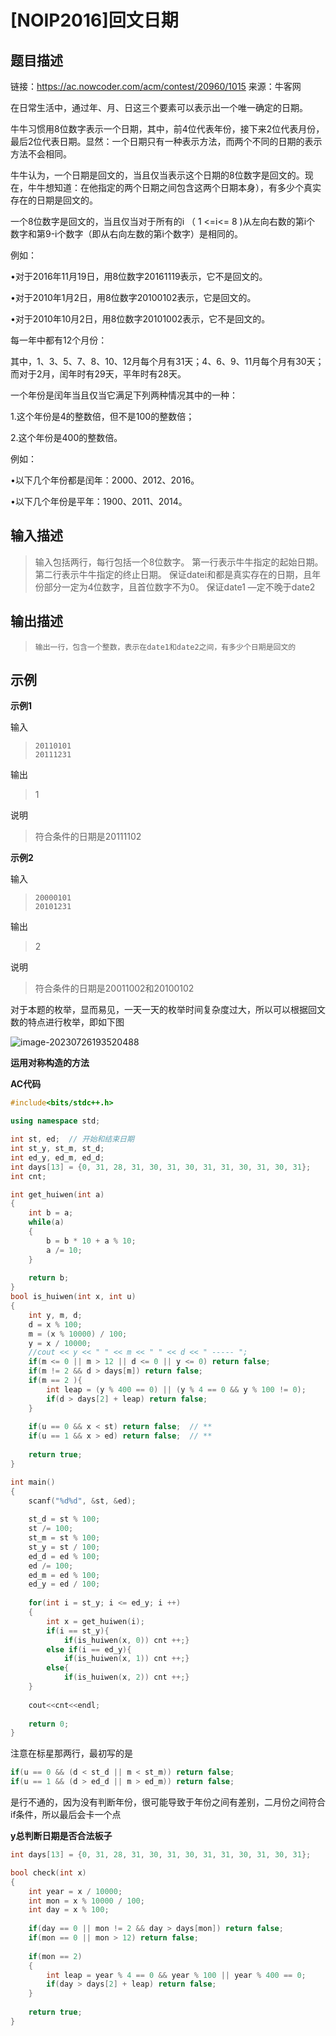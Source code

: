 # [NOIP2016]回文日期



## 题目描述

链接：https://ac.nowcoder.com/acm/contest/20960/1015
来源：牛客网



在日常生活中，通过年、月、日这三个要素可以表示出一个唯一确定的日期。 

  牛牛习惯用8位数字表示一个日期，其中，前4位代表年份，接下来2位代表月份，最后2位代表日期。显然：一个日期只有一种表示方法，而两个不同的日期的表示方法不会相同。 

  牛牛认为，一个日期是回文的，当且仅当表示这个日期的8位数字是回文的。现 在，牛牛想知道：在他指定的两个日期之间包含这两个日期本身），有多少个真实存在的日期是回文的。 

  一个8位数字是回文的，当且仅当对于所有的i （ 1 <=i<= 8 )从左向右数的第i个 数字和第9-i个数字（即从右向左数的第i个数字）是相同的。 

  例如： 

  •对于2016年11月19日，用8位数字20161119表示，它不是回文的。 

  •对于2010年1月2日，用8位数字20100102表示，它是回文的。 

  •对于2010年10月2日，用8位数字20101002表示，它不是回文的。 

  每一年中都有12个月份： 

  其中，1、3、5、7、8、10、12月每个月有31天；4、6、9、11月每个月有30天；而对于2月，闰年时有29天，平年时有28天。 

  一个年份是闰年当且仅当它满足下列两种情况其中的一种： 

  1.这个年份是4的整数倍，但不是100的整数倍； 

  2.这个年份是400的整数倍。 

  例如： 

  •以下几个年份都是闰年：2000、2012、2016。 

  •以下几个年份是平年：1900、2011、2014。

## 输入描述

> 输入包括两行，每行包括一个8位数字。
> 第一行表示牛牛指定的起始日期。
> 第二行表示牛牛指定的终止日期。
> 保证datei和都是真实存在的日期，且年份部分一定为4位数字，且首位数字不为0。
> 保证date1 —定不晚于date2

## 输出描述

> ```
> 输出一行，包含一个整数，表示在date1和date2之间，有多少个日期是回文的
> ```

## 示例

**示例1**

输入

> ```
> 20110101
> 20111231
> ```

输出

> 1

说明

> 符合条件的日期是20111102

**示例2**

输入

> ```
> 20000101
> 20101231
> ```

输出

> 2

说明

> 符合条件的日期是20011002和20100102





对于本题的枚举，显而易见，一天一天的枚举时间复杂度过大，所以可以根据回文数的特点进行枚举，即如下图

![image-20230726193520488](C:\Users\张艺丰\AppData\Roaming\Typora\typora-user-images\image-20230726193520488.png)

**运用对称构造的方法**

**AC代码**

~~~C++
#include<bits/stdc++.h>

using namespace std;

int st, ed;  // 开始和结束日期
int st_y, st_m, st_d;
int ed_y, ed_m, ed_d;
int days[13] = {0, 31, 28, 31, 30, 31, 30, 31, 31, 30, 31, 30, 31};
int cnt;

int get_huiwen(int a)
{
	int b = a;
	while(a)
	{
		b = b * 10 + a % 10;
		a /= 10;
	}
	
	return b;
}
bool is_huiwen(int x, int u)
{
	int y, m, d;
	d = x % 100;
	m = (x % 10000) / 100;
	y = x / 10000;
	//cout << y << " " << m << " " << d << " ----- ";
	if(m <= 0 || m > 12 || d <= 0 || y <= 0) return false;
	if(m != 2 && d > days[m]) return false;
	if(m == 2 ){
        int leap = (y % 400 == 0) || (y % 4 == 0 && y % 100 != 0);
        if(d > days[2] + leap) return false;
    }
	
	if(u == 0 && x < st) return false;  // **
	if(u == 1 && x > ed) return false;  // **
	
	return true;
}

int main()
{
	scanf("%d%d", &st, &ed);
	
	st_d = st % 100;
	st /= 100;
	st_m = st % 100;
	st_y = st / 100;
	ed_d = ed % 100;
	ed /= 100;
	ed_m = ed % 100;
	ed_y = ed / 100;
	
	for(int i = st_y; i <= ed_y; i ++)
	{
		int x = get_huiwen(i);
		if(i == st_y){
			if(is_huiwen(x, 0)) cnt ++;}
		else if(i == ed_y){
			if(is_huiwen(x, 1)) cnt ++;}
		else{
			if(is_huiwen(x, 2)) cnt ++;}
	}
	
	cout<<cnt<<endl;
	
	return 0;
}
~~~

注意在标星那两行，最初写的是

~~~C++
if(u == 0 && (d < st_d || m < st_m)) return false;
if(u == 1 && (d > ed_d || m > ed_m)) return false;
~~~

是行不通的，因为没有判断年份，很可能导致于年份之间有差别，二月份之间符合if条件，所以最后会卡一个点





**y总判断日期是否合法板子**

~~~C++
int days[13] = {0, 31, 28, 31, 30, 31, 30, 31, 31, 30, 31, 30, 31};

bool check(int x)
{
    int year = x / 10000;
    int mon = x % 10000 / 100;
    int day = x % 100;
    
    if(day == 0 || mon != 2 && day > days[mon]) return false;
    if(mon == 0 || mon > 12) return false;
    
    if(mon == 2)
    {
        int leap = year % 4 == 0 && year % 100 || year % 400 == 0;
        if(day > days[2] + leap) return false;
    }
    
    return true;
}
~~~

